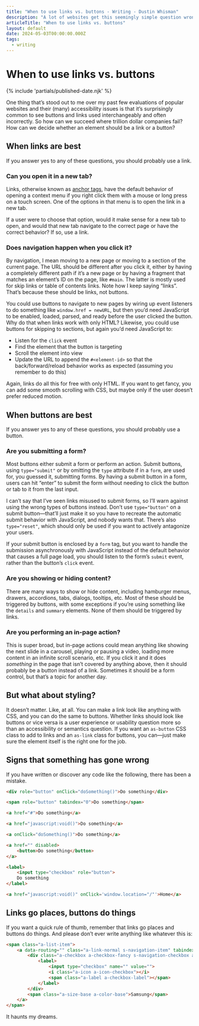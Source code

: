 ```yaml
---
title: "When to use links vs. buttons - Writing - Dustin Whisman"
description: "A lot of websites get this seemingly simple question wrong, so let's see if we can establish some rules for when to use links vs. buttons."
articleTitle: "When to use links vs. buttons"
layout: default
date: 2024-05-03T00:00:00.000Z
tags:
  - writing
---
```


# When to use links vs. buttons

{% include 'partials/published-date.njk' %}

One thing that’s stood out to me over my past few evaluations of popular websites and their (many) accessibility issues is that it’s surprisingly common to see buttons and links used interchangeably and often incorrectly. So how can we succeed where trillion dollar companies fail? How can we decide whether an element should be a link or a button?

## When links are best

If you answer yes to any of these questions, you should probably use a link.

### Can you open it in a new tab?

Links, otherwise known as [anchor tags](https://developer.mozilla.org/en-US/docs/Web/HTML/Element/a), have the default behavior of opening a context menu if you right click them with a mouse or long press on a touch screen. One of the options in that menu is to open the link in a new tab.

If a user were to choose that option, would it make sense for a new tab to open, and would that new tab navigate to the correct page or have the correct behavior? If so, use a link.

### Does navigation happen when you click it?

By navigation, I mean moving to a new page or moving to a section of the current page. The URL should be different after you click it, either by having a completely different path if it’s a new page or by having a fragment that matches an element’s ID on the page, like `#main`. The latter is mostly used for skip links or table of contents links. Note how I keep saying “links”. That’s because these should be links, not buttons.

You could use buttons to navigate to new pages by wiring up event listeners to do something like `window.href = newURL`, but then you’d need JavaScript to be enabled, loaded, parsed, and ready before the user clicked the button. Why do that when links work with only HTML? Likewise, you could use buttons for skipping to sections, but again you’d need JavaScript to:

- Listen for the `click` event
- Find the element that the button is targeting
- Scroll the element into view
- Update the URL to append the `#<element-id>` so that the back/forward/reload behavior works as expected (assuming you remember to do this)

Again, links do all this for free with only HTML. If you want to get fancy, you can add some smooth scrolling with CSS, but maybe only if the user doesn’t prefer reduced motion.

## When buttons are best

If you answer yes to any of these questions, you should probably use a button.

### Are you submitting a form?

Most buttons either submit a form or perform an action. Submit buttons, using `type="submit"` or by omitting the `type` attribute if in a `form`, are used for, you guessed it, submitting forms. By having a submit button in a form, users can hit “enter” to submit the form without needing to click the button or tab to it from the last input.

I can’t say that I’ve seen links misused to submit forms, so I’ll warn against using the wrong types of buttons instead. Don’t use `type="button"` on a submit button—that’ll just make it so you have to recreate the automatic submit behavior with JavaScript, and nobody wants that. There’s also `type="reset"`, which should only be used if you want to actively antagonize your users.

If your submit button is enclosed by a `form` tag, but you want to handle the submission asynchronously with JavaScript instead of the default behavior that causes a full page load, you should listen to the form’s `submit` event, rather than the button’s `click` event.

### Are you showing or hiding content?

There are many ways to show or hide content, including hamburger menus, drawers, accordions, tabs, dialogs, tooltips, etc. Most of these should be triggered by buttons, with some exceptions if you’re using something like the `details` and `summary` elements. None of them should be triggered by links.

### Are you performing an in-page action?

This is super broad, but in-page actions could mean anything like showing the next slide in a carousel, playing or pausing a video, loading more content in an infinite scroll scenario, etc. If you click it and it does *something* in the page that isn’t covered by anything above, then it should probably be a button instead of a link. Sometimes it should be a form control, but that’s a topic for another day.

## But what about styling?

It doesn’t matter. Like, at all. You can make a link look like anything with CSS, and you can do the same to buttons. Whether links should look like buttons or vice versa is a user experience or usability question more so than an accessibility or semantics question. If you want an `as-button` CSS class to add to links and an `as-link` class for buttons, you can—just make sure the element itself is the right one for the job.

## Signs that something has gone wrong

If you have written or discover any code like the following, there has been a mistake.

```html
<div role="button" onClick="doSomething()">Do something</div>

<span role="button" tabindex="0">Do something</span>

<a href="#">Do something</a>

<a href="javascript:void()">Do something</a>

<a onClick="doSomething()">Do something</a>

<a href="" disabled>
	<button>Do something</button>
</a>

<label>
	<input type="checkbox" role="button">
	Do something
</label>

<a href="javascript:void()" onClick='window.location="/"'>Home</a>
```

## Links go places, buttons do things

If you want a quick rule of thumb, remember that links go places and buttons do things. And please don’t ever write anything like whatever this is:

```html
<span class="a-list-item">
	<a data-routing="" class="a-link-normal s-navigation-item" tabindex="-1" href="/s?k=querystring">
		<div class="a-checkbox a-checkbox-fancy s-navigation-checkbox aok-float-left">
			<label>
				<input type="checkbox" name="" value="">
				<i class="a-icon a-icon-checkbox"></i>
				<span class="a-label a-checkbox-label"></span>
			</label>
		</div>
		<span class="a-size-base a-color-base">Samsung</span>
	</a>
</span>
```

It haunts my dreams.
